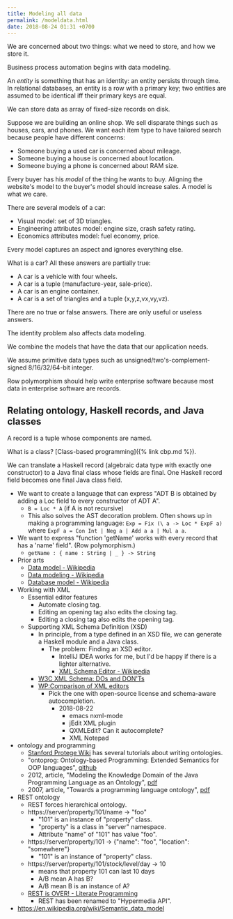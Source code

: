 ```yaml
---
title: Modeling all data
permalink: /modeldata.html
date: 2018-08-24 01:31 +0700
---
```


We are concerned about two things: what we need to store, and how we store it.

Business process automation begins with data modeling.

An *entity* is something that has an identity:
an entity persists through time.
In relational databases, an entity is a row with a primary key;
two entities are assumed to be identical iff their primary keys are equal.

We can store data as array of fixed-size records on disk.

Suppose we are building an online shop.
We sell disparate things such as houses, cars, and phones.
We want each item type to have tailored search
because people have different concerns:

- Someone buying a used car is concerned about mileage.
- Someone buying a house is concerned about location.
- Someone buying a phone is concerned about RAM size.

Every buyer has his *model* of the thing he wants to buy.
Aligning the website's model to the buyer's model should increase sales.
A model is what we care.

There are several models of a car:

- Visual model: set of 3D triangles.
- Engineering attributes model: engine size, crash safety rating.
- Economics attributes model: fuel economy, price.

Every model captures an aspect and ignores everything else.

What is a car? All these answers are partially true:

- A car is a vehicle with four wheels.
- A car is a tuple (manufacture-year, sale-price).
- A car is an engine container.
- A car is a set of triangles and a tuple (x,y,z,vx,vy,vz).

There are no true or false answers.
There are only useful or useless answers.

The identity problem also affects data modeling.

We combine the models that have the data that our application needs.

We assume primitive data types such as unsigned/two's-complement-signed 8/16/32/64-bit integer.

Row polymorphism should help write enterprise software because most data in enterprise software are records.

## Relating ontology, Haskell records, and Java classes

A record is a tuple whose components are named.

What is a class? [Class-based programming]({% link cbp.md %}).

We can translate a Haskell record (algebraic data type with exactly one constructor) to a Java final class whose fields are final.
One Haskell record field becomes one final Java class field.

- We want to create a language that can express "ADT B is obtained by adding a Loc field to every constructor of ADT A".
    - `B = Loc * A` (if A is not recursive)
    - This also solves the AST decoration problem.
    Often shows up in making a programming language:
    `Exp = Fix (\ a -> Loc * ExpF a)` where `ExpF a = Con Int | Neg a | Add a a | Mul a a`.
- We want to express "function 'getName' works with every record that has a 'name' field".
(Row polymorphism.)
    - `getName : { name : String | _ } -> String`
- Prior arts
    - [Data model - Wikipedia](https://en.wikipedia.org/wiki/Data_model)
    - [Data modeling - Wikipedia](https://en.wikipedia.org/wiki/Data_modeling)
    - [Database model - Wikipedia](https://en.wikipedia.org/wiki/Database_model)
- Working with XML
    - Essential editor features
        - Automate closing tag.
        - Editing an opening tag also edits the closing tag.
        - Editing a closing tag also edits the opening tag.
    - Supporting XML Schema Definition (XSD)
        - In principle, from a type defined in an XSD file, we can generate a Haskell module and a Java class.
            - The problem: Finding an XSD editor.
                - IntelliJ IDEA works for me, but I'd be happy if there is a lighter alternative.
                - [XML Schema Editor - Wikipedia](https://en.wikipedia.org/wiki/XML_Schema_Editor#cite_note-1)
        - [W3C XML Schema: DOs and DON'Ts](http://www.kohsuke.org/xmlschema/XMLSchemaDOsAndDONTs.html)
        - [WP:Comparison of XML editors](https://en.wikipedia.org/wiki/Comparison_of_XML_editors)
            - Pick the one with open-source license and schema-aware autocompletion.
                - 2018-08-22
                    - emacs nxml-mode
                    - jEdit XML plugin
                    - QXMLEdit? Can it autocomplete?
                    - XML Notepad
- ontology and programming
    - [Stanford Protege Wiki](https://protegewiki.stanford.edu/wiki/Main_Page) has several tutorials about writing ontologies.
    - "ontoprog: Ontology-based Programming: Extended Semantics for OOP languages", [github](https://github.com/andreasBihlmaier/ontoprog)
    - 2012, article, "Modeling the Knowledge Domain of the Java Programming Language as an Ontology", [pdf](http://eeyem.eap.gr/wp-content/uploads/2017/06/11_ICWL2012.pdf)
    - 2007, article, "Towards a programming language ontology", [pdf](http://citeseerx.ist.psu.edu/viewdoc/download?doi=10.1.1.82.194&rep=rep1&type=pdf)
- REST ontology
    - REST forces hierarchical ontology.
    - https://server/property/101/name -> "foo"
        - "101" is an instance of "property" class.
        - "property" is a class in "server" namespace.
        - Attribute "name" of "101" has value "foo".
    - https://server/property/101 -> {"name": "foo", "location": "somewhere"}
        - "101" is an instance of "property" class.
    - https://server/property/101/stock/level/day -> 10
        - means that property 101 can last 10 days
        - A/B mean A has B?
        - A/B mean B is an instance of A?
    - [REST is OVER! - Literate Programming](http://blog.steveklabnik.com/posts/2012-02-23-rest-is-over)
        - REST has been renamed to "Hypermedia API".
- https://en.wikipedia.org/wiki/Semantic_data_model
